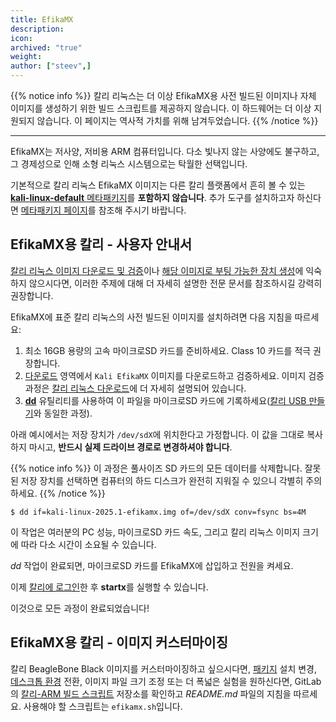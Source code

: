 ```yaml
---
title: EfikaMX
description:
icon:
archived: "true"
weight:
author: ["steev",]
---
```


{{% notice info %}}
칼리 리눅스는 더 이상 EfikaMX용 사전 빌드된 이미지나 자체 이미지를 생성하기 위한 빌드 스크립트를 제공하지 않습니다.
이 하드웨어는 더 이상 지원되지 않습니다.
이 페이지는 역사적 가치를 위해 남겨두었습니다.
{{% /notice %}}

- - -

EfikaMX는 저사양, 저비용 ARM 컴퓨터입니다. 다소 빛나지 않는 사양에도 불구하고, 그 경제성으로 인해 소형 리눅스 시스템으로는 탁월한 선택입니다.

기본적으로 칼리 리눅스 EfikaMX 이미지는 다른 칼리 플랫폼에서 흔히 볼 수 있는 [**kali-linux-default** 메타패키지](/docs/general-use/metapackages/)를 **포함하지 않습니다**. 추가 도구를 설치하고자 하신다면 [메타패키지 페이지](/docs/general-use/metapackages/)를 참조해 주시기 바랍니다.

## EfikaMX용 칼리 - 사용자 안내서

[칼리 리눅스 이미지 다운로드 및 검증](/docs/introduction/download-official-kali-linux-images/)이나 [해당 이미지로 부팅 가능한 장치 생성](/docs/usb/live-usb-install-with-windows/)에 익숙하지 않으시다면, 이러한 주제에 대해 더 자세히 설명한 전문 문서를 참조하시길 강력히 권장합니다.

EfikaMX에 표준 칼리 리눅스의 사전 빌드된 이미지를 설치하려면 다음 지침을 따르세요:

1. 최소 16GB 용량의 고속 마이크로SD 카드를 준비하세요. Class 10 카드를 적극 권장합니다.
2. [다운로드](/get-kali/) 영역에서 `Kali EfikaMX` 이미지를 다운로드하고 검증하세요. 이미지 검증 과정은 [칼리 리눅스 다운로드](/docs/introduction/download-official-kali-linux-images/)에 더 자세히 설명되어 있습니다.
3. **[dd](https://manpages.debian.org/testing/coreutils/dd.1.en.html)** 유틸리티를 사용하여 이 파일을 마이크로SD 카드에 기록하세요([칼리 USB 만들기](/docs/usb/live-usb-install-with-windows/)와 동일한 과정).

아래 예시에서는 저장 장치가 `/dev/sdX`에 위치한다고 가정합니다. 이 값을 그대로 복사하지 마시고, **반드시 실제 드라이브 경로로 변경하셔야 합니다**.

{{% notice info %}}
이 과정은 풀사이즈 SD 카드의 모든 데이터를 삭제합니다. 잘못된 저장 장치를 선택하면 컴퓨터의 하드 디스크가 완전히 지워질 수 있으니 각별히 주의하세요.
{{% /notice %}}

```console
$ dd if=kali-linux-2025.1-efikamx.img of=/dev/sdX conv=fsync bs=4M
```

이 작업은 여러분의 PC 성능, 마이크로SD 카드 속도, 그리고 칼리 리눅스 이미지 크기에 따라 다소 시간이 소요될 수 있습니다.

_dd_ 작업이 완료되면, 마이크로SD 카드를 EfikaMX에 삽입하고 전원을 켜세요.

이제 [칼리에 로그인](/docs/introduction/default-credentials/)한 후 **startx**를 실행할 수 있습니다.

이것으로 모든 과정이 완료되었습니다!

## EfikaMX용 칼리 - 이미지 커스터마이징

칼리 BeagleBone Black 이미지를 커스터마이징하고 싶으시다면, [패키지](/docs/general-use/metapackages/) 설치 변경, [데스크톱 환경](/docs/general-use/switching-desktop-environments/) 전환, 이미지 파일 크기 조정 또는 더 폭넓은 실험을 원하신다면, GitLab의 [칼리-ARM 빌드 스크립트](https://gitlab.com/kalilinux/build-scripts/kali-arm) 저장소를 확인하고 _README.md_ 파일의 지침을 따르세요. 사용해야 할 스크립트는 `efikamx.sh`입니다.
